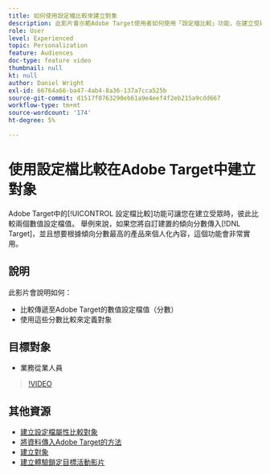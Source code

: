 ```yaml
---
title: 如何使用設定檔比較來建立對象
description: 此影片會示範Adobe Target使用者如何使用「設定檔比較」功能，在建立受眾時相互比較兩個數值設定檔值。
role: User
level: Experienced
topic: Personalization
feature: Audiences
doc-type: feature video
thumbnail: null
kt: null
author: Daniel Wright
exl-id: 66764a66-ba47-4ab4-8a36-137a7cca525b
source-git-commit: d1517f0763290eb61a9e4eef4f2eb215a9cdd667
workflow-type: tm+mt
source-wordcount: '174'
ht-degree: 5%

---
```


# 使用設定檔比較在Adobe Target中建立對象

Adobe Target中的[!UICONTROL 設定檔比較]功能可讓您在建立受眾時，彼此比較兩個數值設定檔值。 舉例來說，如果您將自訂建置的傾向分數傳入[!DNL Target]，並且想要根據傾向分數最高的產品來個人化內容，這個功能會非常實用。

## 說明

此影片會說明如何：

* 比較傳遞至Adobe Target的數值設定檔值（分數）
* 使用這些分數比較來定義對象

## 目標對象

* 業務從業人員

>[!VIDEO](https://video.tv.adobe.com/v/23218/?quality=12)

## 其他資源

* [建立設定檔屬性比較對象](https://experienceleague.adobe.com/docs/target/using/audiences/create-audiences/creating-a-profile-attribute-comparison-audience.html?lang=en)
* [將資料傳入Adobe Target的方法](https://experienceleague.adobe.com/docs/target/using/implement-target/before-implement/methods/methods-to-get-data-into-target.html?lang=en)
* [建立對象](https://experienceleague.adobe.com/docs/target/using/audiences/create-audiences/create-audience.html?lang=en)
* [建立體驗鎖定目標活動影片](../activities/create-experience-targeting-activities.md)
